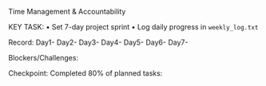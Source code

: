 Time Management & Accountability

KEY TASK:
• Set 7-day project sprint
• Log daily progress in `weekly_log.txt`

Record:
    Day1-
    Day2-
    Day3-
    Day4-
    Day5-
    Day6-
    Day7-

Blockers/Challenges:

Checkpoint:
    Completed 80% of planned tasks: